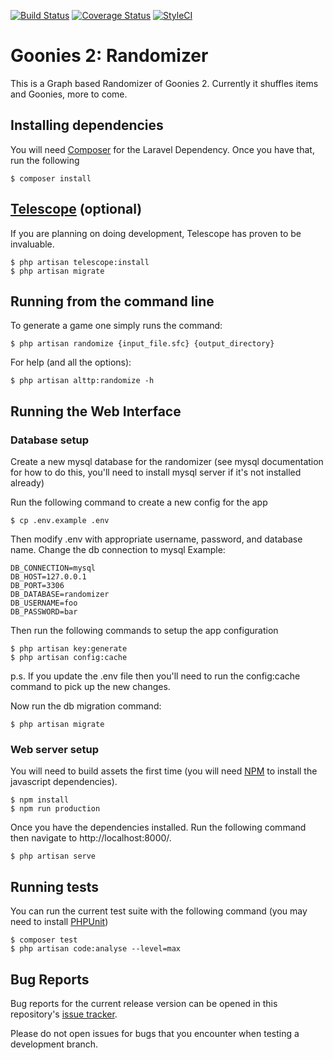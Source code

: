 [![Build Status](https://travis-ci.org/sporchia/goonies2r.svg?branch=master)](https://travis-ci.org/sporchia/goonies2r)
[![Coverage Status](https://coveralls.io/repos/github/sporchia/goonies2r/badge.svg?branch=master)](https://coveralls.io/github/sporchia/goonies2r?branch=master)
[![StyleCI](https://github.styleci.io/repos/161082326/shield?branch=master)](https://github.styleci.io/repos/161082326)

# Goonies 2: Randomizer
This is a Graph based Randomizer of Goonies 2. Currently it shuffles items and Goonies, more to come.

## Installing dependencies
You will need [Composer](https://getcomposer.org/) for the Laravel Dependency. Once you have that, run the following

```
$ composer install
```

## [Telescope](https://laravel.com/docs/5.7/telescope) (optional)
If you are planning on doing development, Telescope has proven to be invaluable.

```
$ php artisan telescope:install
$ php artisan migrate
```

## Running from the command line
To generate a game one simply runs the command:

```
$ php artisan randomize {input_file.sfc} {output_directory}
```

For help (and all the options):

```
$ php artisan alttp:randomize -h
```

## Running the Web Interface

### Database setup
Create a new mysql database for the randomizer (see mysql documentation for how to do this, you'll need to install mysql server if it's not installed already)

Run the following command to create a new config for the app
```
$ cp .env.example .env
```

Then modify .env with appropriate username, password, and database name. Change the db connection to mysql
Example:
```
DB_CONNECTION=mysql
DB_HOST=127.0.0.1
DB_PORT=3306
DB_DATABASE=randomizer
DB_USERNAME=foo
DB_PASSWORD=bar
```

Then run the following commands to setup the app configuration

```
$ php artisan key:generate
$ php artisan config:cache
```
p.s. If you update the .env file then you'll need to run the config:cache command to pick up the new changes.

Now run the db migration command:

```
$ php artisan migrate
```

### Web server setup
You will need to build assets the first time (you will need [NPM](https://www.npmjs.com/get-npm) to install the javascript dependencies).

```
$ npm install
$ npm run production
```

Once you have the dependencies installed. Run the following command then navigate to http://localhost:8000/.

```
$ php artisan serve
```

## Running tests
You can run the current test suite with the following command (you may need to install [PHPUnit](https://phpunit.de/))

```
$ composer test
$ php artisan code:analyse --level=max
```

## Bug Reports
Bug reports for the current release version can be opened in this repository's [issue tracker](https://github.com/sporchia/goonies2r/issues).

Please do not open issues for bugs that you encounter when testing a development branch.
